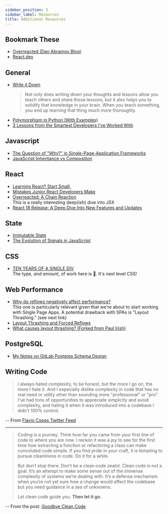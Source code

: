 ```yaml
---
sidebar_position: 3
sidebar_label: Resources
title: Additional Resources
---
```


<!-- markdownlint-disable no-inline-html no-trailing-punctuation -->

## Bookmark These

- [Overreacted (Dan Abramov Blog)](https://overreacted.io/)
- [React.dev](https://react.dev/learn)

## General

- [Write it Down](https://dev.to/wraith/write-it-down-404h)
  <br/>
  > Not only does writing down your thoughts and lessons allow you teach others and share those lessons, but it also helps you to solidify that knowledge in your brain. When you teach something, you end up learning that thing much more thoroughly.
- [Polymorphism in Python (With Examples)](https://medium.com/@codingcampus/polymorphism-in-python-with-examples-887e2d45327a)
- [3 Lessons from the Smartest Developers I’ve Worked With](https://brianjenney.medium.com/3-lessons-from-the-smartest-developers-ive-worked-with-5b233f51fc15)

## Javascript

- [The Question of "Why?" in Single-Page-Application Frameworks](https://blog.logrocket.com/the-question-of-why-in-single-page-application-frameworks-91383446d0f5/)
- [JavaScript Inheritance vs Composition](https://ui.dev/javascript-inheritance-vs-composition/)

## React

- [Learning React? Start Small.](https://daveceddia.com/learning-react-start-small/)
- [Mistakes Junior React Developers Make](https://medium.com/frontend-digest/mistakes-junior-react-developers-make-c546b1af187d)
- [Overreacted: A Chain Reaction](https://overreacted.io/a-chain-reaction/)
  <br/>This is a really interesting deep(ish) dive into JSX
- [React 18 Release: A Deep Dive Into New Features and Updates](https://www.scalablepath.com/react/react-18-release-features)

## State

- [Immutable State](https://www.bekk.christmas/post/2023/18/immutable-state)
- [The Evolution of Signals in JavaScript](https://dev.to/this-is-learning/the-evolution-of-signals-in-javascript-8ob)

## CSS

- [TEN YEARS OF A SINGLE DIV](https://lynnandtonic.com/thoughts/entries/ten-years-of-a-single-div/)
  <br/>The type, _and amount_, of work here is :exploding_head:. It's next level CSS!

## Web Performance

- [Why do reflows negatively affect performance?](https://frontendmasters.com/blog/why-do-reflows-negatively-affect-performance/)
  <br/>This one is particularly relevant given that we're about to start working with Single Page Apps. A potential drawback with SPAs is "Layout Thrashing." (see next link)
- [Layout Thrashing and Forced Reflows](https://webperf.tips/tip/layout-thrashing/)
- [What causes layout thrashing? (Forked from Paul Irish)](https://gist.github.com/seanrreid/63d15f60d24d1d742715)

## PostgreSQL

- [My Notes on GitLab Postgres Schema Design](https://shekhargulati.com/2022/07/08/my-notes-on-gitlabs-postgres-schema-design/)

## Writing Code

> I always hated complexity, to be honest, but the more I go on, the more I hate it. And I especially dislike complexity in code that has no real need or utility other than sounding more "professional" or "pro". I've had tons of opportunities to appreciate simplicity and avoid complexity, and hating it when it was introduced into a codebase I didn't 100% control.

-- From [Flavio Copes Twitter Feed](https://twitter.com/flaviocopes/status/1417007331930423298)

---

> Coding is a journey. Think how far you came from your first line of code to where you are now. I reckon it was a joy to see for the first time how extracting a function or refactoring a class can make convoluted code simple. If you find pride in your craft, it is tempting to pursue cleanliness in code. Do it for a while.
>
> But don’t stop there. Don’t be a clean code zealot. Clean code is not a goal. It’s an attempt to make some sense out of the immense complexity of systems we’re dealing with. It’s a defense mechanism when you’re not yet sure how a change would affect the codebase but you need guidance in a sea of unknowns.
>
> Let clean code guide you. **Then let it go.**

-- From the post: [Goodbye Clean Code](https://overreacted.io/goodbye-clean-code/)
